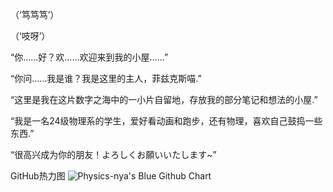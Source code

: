 （‘笃笃笃’）

（‘吱呀’）

“你……好？欢……欢迎来到我的小屋……”

“你问……我是谁？我是这里的主人，菲兹克斯喵.”

“这里是我在这片数字之海中的一小片自留地，存放我的部分笔记和想法的小屋.”

“我是一名24级物理系的学生，爱好看动画和跑步，还有物理，喜欢自己鼓捣一些东西.”

“很高兴成为你的朋友！よろしくお願いいたします~”

GitHub热力图
<img src="https://ghchart.rshah.org/409ba5/Physics-nya" alt="Physics-nya's Blue Github Chart" />